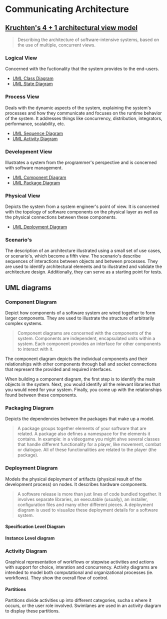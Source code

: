 # Communicating Architecture

## [Kruchten's 4 + 1 architectural view model](https://en.wikipedia.org/wiki/4%2B1_architectural_view_model)
> Describing the architecture of software-intensive systems, based on the use of multiple,
> concurrent views.

### Logical View
Concerned with the fuctionality that the system provides to the end-users.

- [UML Class Diagram](class_diagram.md)
- [UML State Diagram](https://en.wikipedia.org/wiki/State_diagram)

### Process View
Deals with the dynamic aspects of the system, explaining the system's processes and how they
communicate and focuses on the runtime behavior of the system. It addresses things like concurrency,
distribution, integrators, performance, scalability, etc.

- [UML Sequence Diagram](https://en.wikipedia.org/wiki/Sequence_diagram)
- [UML Activity Diagram](https://en.wikipedia.org/wiki/Activity_diagram)

### Development View
Illustrates a system from the programmer's perspective and is concerned with software management.

- [UML Component Diagram](https://en.wikipedia.org/wiki/Component_diagram)
- [UML Package Diagram](https://en.wikipedia.org/wiki/Package_diagram)

### Physical View
Depicts the system from a system engineer's point of view. It is concerned with the topology of
software components on the physical layer as well as the physical connections between these
components.

- [UML Deployment Diagram](https://en.wikipedia.org/wiki/Deployment_diagram)

### Scenario's
The description of an architecture illustrated using a small set of use cases, or scenario's, which
become a fifth view. The scenario's describe sequences of interactions between objects and between
processes. They are used to identify architectural elements and to illustrated and validate the
architecture design. Additionally, they can serve as a starting point for tests.

## UML diagrams

### Component Diagram
Depict how components of a software system are wired together to form larger components. They are
used to illustrate the structure of arbitrarily complex systems.

> Component diagrams are concerned with the components of the system. Components are independent,
> encapsulated units within a system. Each component provides an interface for other components to
> interact with it.

The component diagram depicts the individual components and their relationships with other
components through ball and socket connections that represent the provided and required interfaces.

When building a component diagram, the first step is to identify the main objects in the system.
Next, you would identify all the relevant libraries that you would need for your system. Finally,
you come up with the relationships found between these components.

### Packaging Diagram
Depicts the dependencies between the packages that make up a model.

> A package groups together elements of your software that are related. A package also defines a
> namespace for the elements it contains. In example: in a videogame you might ahve several classes
> that handle different functionality for a player, like movement, combat or dialogue. All of these
> functionalities are related to the player (the package).

### Deployment Diagram
Models the physical deployment of artifacts (physical result of the development process) on nodes.
It describes hardware components.

> A software release is more than just lines of code bundled together. It involves separate
> libraries, an executable (usually), an installer, configuration files and many other different
> pieces. A deployment diagram is used to visualize these deployment details for a software system.

#### Specification Level Diagram
#### Instance Level diagram

### Activity Diagram
Graphical representation of workflows or stepwise activities and actions with support for choice,
interation and concurrency. Activity diagrams are intended to model both computational and
organizational processes (ie. workflows). They show the overall flow of control.

#### Partitions
Partitions divide activities up into different categories, sucha s where it occurs, or the user role
involved. Swimlanes are used in an activity diagram to display these partitions.
